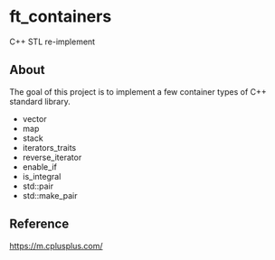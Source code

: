 # ft_containers
C++ STL re-implement

## About
The goal of this project is to implement a few container types of C++ standard library.
- vector
- map
- stack
- iterators_traits
- reverse_iterator
- enable_if
- is_integral
- std::pair
- std::make_pair

## Reference
https://m.cplusplus.com/
